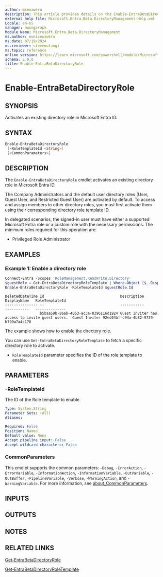```yaml
---
author: msewaweru
description: This article provides details on the Enable-EntraBetaDirectoryRole command.
external help file: Microsoft.Entra.Beta.DirectoryManagement-Help.xml
Locale: en-US
manager: mwongerapk
Module Name: Microsoft.Entra.Beta.DirectoryManagement
ms.author: eunicewaweru
ms.date: 07/19/2024
ms.reviewer: stevemutungi
ms.topic: reference
online version: https://learn.microsoft.com/powershell/module/Microsoft.Entra.Beta/Enable-EntraBetaDirectoryRole
schema: 2.0.0
title: Enable-EntraBetaDirectoryRole
---
```


# Enable-EntraBetaDirectoryRole

## SYNOPSIS

Activates an existing directory role in Microsoft Entra ID.

## SYNTAX

```powershell
Enable-EntraBetaDirectoryRole
 [-RoleTemplateId <String>]
 [<CommonParameters>]
```

## DESCRIPTION

The `Enable-EntraBetaDirectoryRole` cmdlet activates an existing directory role in Microsoft Entra ID.

The Company Administrators and the default user directory roles (User, Guest User, and Restricted Guest User) are activated by default. To access and assign members to other directory roles, you must first activate them using their corresponding directory role template ID.

In delegated scenarios, the signed-in user must have either a supported Microsoft Entra role or a custom role with the necessary permissions. The minimum roles required for this operation are:

- Privileged Role Administrator

## EXAMPLES

### Example 1: Enable a directory role

```powershell
Connect-Entra -Scopes 'RoleManagement.ReadWrite.Directory'
$guestRole = Get-EntraBetaDirectoryRoleTemplate | Where-Object {$_.DisplayName -eq 'Guest Inviter'}
Enable-EntraBetaDirectoryRole -RoleTemplateId $guestRole.Id
```

```Output
DeletedDateTime Id                                   Description                                      DisplayName   RoleTemplateId
--------------- --                                   -----------                                      -----------   --------------
                b5baa59b-86ab-4053-ac3a-0396116d1924 Guest Inviter has access to invite guest users.  Guest Inviter 92ed04bf-c94a-4b82-9729-b799a7a4c178
```

The example shows how to enable the directory role.

You can use `Get-EntraBetaDirectoryRoleTemplate` to fetch a specific directory role to activate.

- `RoleTemplateId` parameter specifies the ID of the role template to enable.

## PARAMETERS

### -RoleTemplateId

The ID of the Role template to enable.

```yaml
Type: System.String
Parameter Sets: (All)
Aliases:

Required: False
Position: Named
Default value: None
Accept pipeline input: False
Accept wildcard characters: False
```

### CommonParameters

This cmdlet supports the common parameters: `-Debug`, `-ErrorAction`, `-ErrorVariable`, `-InformationAction`, `-InformationVariable`, `-OutVariable`, `-OutBuffer`, `-PipelineVariable`, `-Verbose`, `-WarningAction`, and `-WarningVariable`. For more information, see [about_CommonParameters](https://go.microsoft.com/fwlink/?LinkID=113216).

## INPUTS

## OUTPUTS

## NOTES

## RELATED LINKS

[Get-EntraBetaDirectoryRole](Get-EntraBetaDirectoryRole.md)

[Get-EntraBetaDirectoryRoleTemplate](Get-EntraBetaDirectoryRoleTemplate.md)
